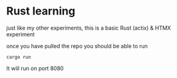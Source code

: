 # Rust learning 

just like my other experiments, this is a basic Rust (actix) & HTMX experiment 

once you have pulled the repo you should be able to run

```
cargo run
```

It will run on port 8080
